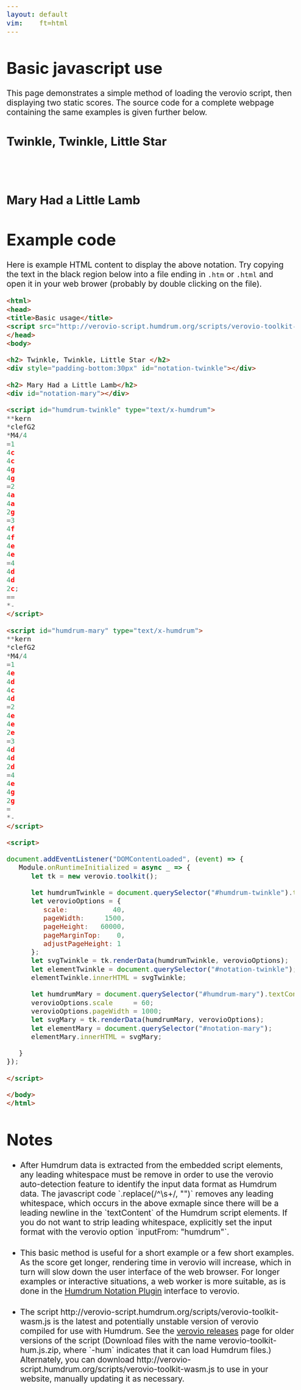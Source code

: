 ```yaml
---
layout: default
vim:    ft=html
---
```


<style>

body {
	zoom: 1.5;
}

header ul, footer p {
	display: none;
}

ul li {
	padding-bottom: 20px;
}

</style>

<h1> Basic javascript use </h1>

This page demonstrates a simple method of loading the verovio script,
then displaying two static scores.  The source code for a complete
webpage containing the same examples is given further below.

<script src="http://verovio-script.humdrum.org/scripts/verovio-toolkit-wasm.js"></script>

<h2> Twinkle, Twinkle, Little Star </h2>
<div style="padding-bottom:30px" id="notation-twinkle"></div>

<h2> Mary Had a Little Lamb</h2>
<div id="notation-mary"></div>

<script id="humdrum-twinkle" type="text/x-humdrum">
**kern
*clefG2
*M4/4
=1
4c
4c
4g
4g
=2
4a
4a
2g
=3
4f
4f
4e
4e
=4
4d
4d
2c;
==
*-
</script>

<script id="humdrum-mary" type="text/x-humdrum">
**kern
*clefG2
*M4/4
=1
4e
4d
4c
4d
=2
4e
4e
2e
=3
4d
4d
2d
=4
4e
4g
2g
=
*-
</script>

<script>

document.addEventListener("DOMContentLoaded", (event) => {
        Module.onRuntimeInitialized = async _ => {
                let tk = new verovio.toolkit();

		let humdrumTwinkle = document.querySelector("#humdrum-twinkle").textContent.replace(/^\s+/, "");
		let verovioOptions = {
			scale:           40,
			pageWidth:     1500,
			pageHeight:   60000,
			pageMarginTop:    0,
			adjustPageHeight: 1
		};
		let svgTwinkle = tk.renderData(humdrumTwinkle, verovioOptions);
		let elementTwinkle = document.querySelector("#notation-twinkle");
		elementTwinkle.innerHTML = svgTwinkle;

		let humdrumMary = document.querySelector("#humdrum-mary").textContent.replace(/^\s+/, "");
		verovioOptions = {
			scale:           60,
			pageWidth:     1000,
			pageHeight:   60000,
			pageMarginTop:    0,
			adjustPageHeight: 1
		};
		let svgMary = tk.renderData(humdrumMary, verovioOptions);
		let elementMary = document.querySelector("#notation-mary");
		elementMary.innerHTML = svgMary;

	}
});


</script>

<h1> Example code </h1>

Here is example HTML content to display the above notation.  Try copying the
text in the black region below into a file ending in `.htm` or `.html` and
open it in your web brower (probably by double clicking on the file).

```html
<html>
<head>
<title>Basic usage</title>
<script src="http://verovio-script.humdrum.org/scripts/verovio-toolkit-wasm.js"></script>
</head>
<body>

<h2> Twinkle, Twinkle, Little Star </h2>
<div style="padding-bottom:30px" id="notation-twinkle"></div>

<h2> Mary Had a Little Lamb</h2>
<div id="notation-mary"></div>

<script id="humdrum-twinkle" type="text/x-humdrum">
**kern
*clefG2
*M4/4
=1
4c
4c
4g
4g
=2
4a
4a
2g
=3
4f
4f
4e
4e
=4
4d
4d
2c;
==
*-
</script>

<script id="humdrum-mary" type="text/x-humdrum">
**kern
*clefG2
*M4/4
=1
4e
4d
4c
4d
=2
4e
4e
2e
=3
4d
4d
2d
=4
4e
4g
2g
=
*-
</script>

<script>

document.addEventListener("DOMContentLoaded", (event) => {
   Module.onRuntimeInitialized = async _ => {
      let tk = new verovio.toolkit();

      let humdrumTwinkle = document.querySelector("#humdrum-twinkle").textContent.replace(/^\s+/, "");
      let verovioOptions = {
         scale:           40,
         pageWidth:     1500,
         pageHeight:   60000,
         pageMarginTop:    0,
         adjustPageHeight: 1
      };
      let svgTwinkle = tk.renderData(humdrumTwinkle, verovioOptions);
      let elementTwinkle = document.querySelector("#notation-twinkle");
      elementTwinkle.innerHTML = svgTwinkle;

      let humdrumMary = document.querySelector("#humdrum-mary").textContent.replace(/^\s+/, "");
      verovioOptions.scale     = 60;
      verovioOptions.pageWidth = 1000;
      let svgMary = tk.renderData(humdrumMary, verovioOptions);
      let elementMary = document.querySelector("#notation-mary");
      elementMary.innerHTML = svgMary;

   }
});

</script>

</body>
</html>


```

<h1> Notes </h1>

<ul>

<li markdown="1"> After Humdrum data is extracted from the embedded script
elements, any leading whitespace must be remove in order to use the
verovio auto-detection feature to identify the input data format
as Humdrum data.  The javascript code `.replace(/^\s+/, "")` removes any
leading whitespace, which occurs in the above exmaple since
there will be a leading newline in the `textContent` of the Humdrum
script elements.  If you do not want to strip leading whitespace, explicitly
set the input format with the verovio option `inputFrom: "humdrum"`.
</li>

<li> This basic method is useful for a short example or a few short
examples.  As the score get longer, rendering time in verovio will
increase, which in turn will slow down the user interface of the
web browser.  For longer examples or interactive situations, a web
worker is more suitable, as is done in the <a
href="/worker.html">Humdrum Notation Plugin</a> interface
to verovio.  </li>

<li> The script
http://verovio-script.humdrum.org/scripts/verovio-toolkit-wasm.js
is the latest and potentially unstable version of verovio compiled
for use with Humdrum. See the <a target="_blank"
href="https://github.com/rism-digital/verovio/releases">verovio
releases</a> page for older versions of the script (Download files
with the name verovio-toolkit-hum.js.zip, where `-hum` indicates
that it can load Humdrum files.)  Alternately, you can download
http://verovio-script.humdrum.org/scripts/verovio-toolkit-wasm.js
to use in your website, manually updating it as necessary.  </li>

</ul>



